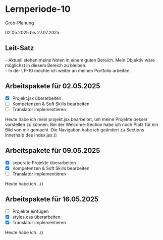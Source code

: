 # Lernperiode-10
Grob-Planung

02.05.2025 bis 27.07.2025

## Leit-Satz

*-* Aktuell stehen meine Noten in einem guten Bereich. Mein Objektiv wäre möglichst in diesem Bereich zu bleiben. </br>
*-* In der LP-10 möchte ich weiter an meinen Portfolio arbeiten.

## Arbeitspakete für 02.05.2025

- [x] Projekt.jsx überarbeiten
- [ ] Kompetenzen & Soft Skills bearbeiten
- [ ] Translator implementieren

Heute habe ich mein projekt.jsx bearbeitet, um meine Projekte besser vorstellen zu können. Bei der Welcome-Section habe ich noch Platz für ein Bild von mir gemacht. Die Navigation habe ich geändert zu Sections innerhalb des Index.jsx.()

## Arbeitspakete für 09.05.2025

- [x] seperate Projekte überarbeiten
- [x] Kompetenzen & Soft Skills bearbeiten
- [ ] Translator implementieren

Heute habe ich...()

## Arbeitspakete für 16.05.2025

- [ ] Projekte einfügen
- [x] styles.css überarbeiten
- [x] Translator implementieren

Heute habe ich...()
